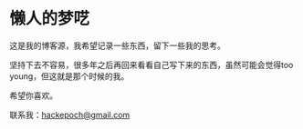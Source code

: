 # 懒人的梦呓

这是我的博客源，我希望记录一些东西，留下一些我的思考。

坚持下去不容易，很多年之后再回来看看自己写下来的东西，虽然可能会觉得too young，但这就是那个时候的我。

希望你喜欢。

联系我：hackepoch@gmail.com
